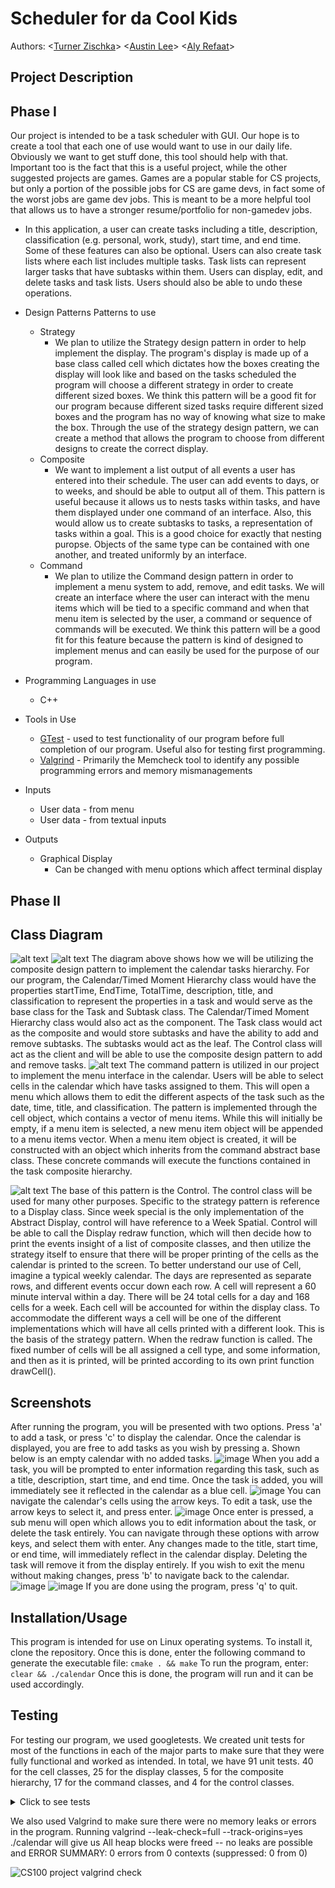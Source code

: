   
# Scheduler for da Cool Kids
 
  Authors:   \<[Turner Zischka](https://github.com/TurnerZischka)\>  \<[Austin Lee](https://github.com/austinslee)\> \<[Aly Refaat](https://github.com/Sebesky)\>
 

 
## Project Description
  ## Phase I
  Our project is intended to be a task scheduler with GUI. Our hope is to create a tool that each one of use would want to use in our daily life. Obviously we want to get stuff done, this tool should help with that. Important too is the fact that this is a useful project, while the other suggested projects are games. Games are a popular stable for CS projects, but only a portion of the possible jobs for CS are game devs, in fact some of the worst jobs are game dev jobs. This is meant to be a more helpful tool that allows us to have a stronger resume/portfolio for non-gamedev jobs. 
   * In this application, a user can create tasks including a title, description,
classification (e.g. personal, work, study), start time, and end time. Some of these
features can also be optional. Users can also create task lists where each list includes
multiple tasks. Task lists can represent larger tasks that have subtasks within them.
Users can display, edit, and delete tasks and task lists. Users should also be able to
undo these operations.
 
  * Design Patterns Patterns to use
    * Strategy
       * We plan to utilize the Strategy design pattern in order to help implement the display. The program's display is made up of a base class called cell which dictates how the boxes creating the display will look like and based on the tasks scheduled the program will choose a different strategy in order to create different sized boxes. We think this pattern will be a good fit for our program because different sized tasks require different sized boxes and the program has no way of knowing what size to make the box. Through the use of the strategy design pattern, we can create a method that allows the program to choose from different designs to create the correct display.
    * Composite
       * We want to implement a list output of all events a user has entered into their schedule. The user can add events to days, or to weeks, and should be able to output all of them. This pattern is useful because it allows us to nests tasks within tasks, and have them displayed under one command of an interface. Also, this would allow us to create subtasks to tasks, a representation of tasks within a goal. This is a good choice for exactly that nesting puropse. Objects of the same type can be contained with one another, and treated uniformly by an interface. 
    * Command
       * We plan to utilize the Command design pattern in order to implement a menu system to add, remove, and edit tasks. We will create an interface where the user can interact with the menu items which will be tied to a specific command and when that menu item is selected by the user, a command or sequence of commands will be executed. We think this pattern will be a good fit for this feature because the pattern is kind of designed to implement menus and can easily be used for the purpose of our program.
             
  * Programming Languages in use
    * C++
  * Tools in Use
    * [GTest](https://github.com/google/googletest) - used to test functionality of our program before full completion of our program. Useful also for testing first programming. 
    * [Valgrind](https://www.valgrind.org/) - Primarily the Memcheck tool to identify any possible programming errors and memory mismanagements
  * Inputs
    * User data - from menu
    * User data - from textual inputs
  * Outputs
    * Graphical Display
       * Can be changed with menu options which affect terminal display
 


  ## Phase II
## Class Diagram
  ![alt text](https://github.com/cs100/final-project-alee235-arefa001-tzisc001/blob/master/Calendar%20Class%20Diagram%20-%20Entire.png)
  ![alt text](https://github.com/cs100/final-project-alee235-arefa001-tzisc001/blob/master/Calendar%20Class%20Diagram%20-%20Composite%20(2).png)
   The diagram above shows how we will be utilizing the composite design pattern to implement the calendar tasks hierarchy. For our program, the Calendar/Timed Moment Hierarchy class would have the properties startTime, EndTime, TotalTime, description, title, and classification to represent the properties in a task and would serve as the base class for the Task and Subtask class. The Calendar/Timed Moment Hierarchy class would also act as the component. The Task class would act as the composite and would store subtasks and have the ability to add and remove subtasks. The subtasks would act as the leaf. The Control class will act as the client and will be able to use the composite design pattern to add and remove tasks.
  ![alt text](https://github.com/cs100/final-project-alee235-arefa001-tzisc001/blob/master/Calendar%20Class%20Diagram%20-%20Command.png)
   The command pattern is utilized in our project to implement the menu interface in the calendar. Users will be able to select cells in  the calendar which have tasks assigned to them. This will open a menu which allows them to edit the different aspects of the task such as the date, time, title, and classification. The pattern is implemented through the cell object, which contains a vector of menu items. While this will initially be empty, if a menu item is selected, a new menu item object will be appended to a menu items vector. When a menu item object is created, it will be constructed with an object which inherits from the command abstract base class. These concrete commands will execute the functions contained in the task composite hierarchy.

  ![alt text](https://github.com/cs100/final-project-alee235-arefa001-tzisc001/blob/master/Calendar%20Class%20Diagram%20-%20Strategy.png)
  The base of this pattern is the Control. The control class will be used for many other purposes. Specific to the strategy pattern is reference to a Display class. Since week special is the only implementation of the Abstract Display, control will have reference to a Week Spatial. Control will be able to call the Display redraw function, which will then decide how to print the events insight of a list of composite classes, and then utilize the strategy itself to ensure that there will be proper printing of the cells as the calendar is printed to the screen. To better understand our use of Cell, imagine a typical weekly calendar. The days are represented as separate rows, and different events occur down each row. A cell will represent a 60 minute interval within a day. There will be 24 total cells for a day and 168 cells for a week. Each cell will be accounted for within the display class. To accommodate the different ways a cell will be one of the different implementations which will have all cells printed with a different look. This is the basis of the strategy pattern. When the redraw function is called. The fixed number of cells will be all assigned a cell type, and some information, and then as it is printed, will be printed according to its own print function drawCell().
  
 



 
 ## Screenshots
  After running the program, you will be presented with two options. Press 'a' to add a task, or press 'c' to display the calendar. Once the calendar is displayed, you are free to add tasks as you wish by pressing a. Shown below is an empty calendar with no added tasks.
  ![image](https://user-images.githubusercontent.com/67076046/111001292-5e64be80-8338-11eb-9d7a-f72ea61e1cb1.png)
  When you add a task, you will be prompted to enter information regarding this task, such as a title, description, start time, and end time. Once the task is added, you will immediately see it reflected in the calendar as a blue cell. 
  ![image](https://user-images.githubusercontent.com/67076046/111001570-e64ac880-8338-11eb-8911-160ad6063897.png)
  You can navigate the calendar's cells using the arrow keys. To edit a task, use the arrow keys to select it, and press enter.
  ![image](https://user-images.githubusercontent.com/67076046/111001649-0b3f3b80-8339-11eb-9258-a6419cab359f.png)
  Once enter is pressed, a sub menu will open which allows you to edit information about the task, or delete the task entirely. You can navigate through these options with arrow keys, and select them with enter. Any changes made to the title, start time, or end time, will immediately reflect in the calendar display. Deleting the task will remove it from the display entirely. If you wish to exit the menu without making changes, press 'b' to navigate back to the calendar.
  ![image](https://user-images.githubusercontent.com/67076046/111001890-6d983c00-8339-11eb-94dd-a491b388ddb2.png)
![image](https://user-images.githubusercontent.com/67076046/111001994-8143a280-8339-11eb-9d01-e8b28d8260aa.png)
If you are done using the program, press 'q' to quit.




 ## Installation/Usage
 This program is intended for use on Linux operating systems. To install it, clone the repository. Once this is done, enter the following command to generate the executable file:
 ``` cmake . && make ```
 To run the program, enter:
 ``` clear && ./calendar ```
 Once this is done, the program will run and it can be used accordingly.
  
 ## Testing
 For testing our program, we used googletests. We created unit tests for most of the functions in each of the major parts to make sure that they were fully functional and worked as intended. In total, we have 91 unit tests. 40 for the cell classes, 25 for the display classes, 5 for the composite hierarchy, 17 for the command classes, and 4 for the control classes.


<details>
  <summary>Click to see tests</summary>
  
  ![cs100 test 1](https://user-images.githubusercontent.com/55814421/110999865-e7c6c180-8335-11eb-94d2-0f9435622b7f.png)
  
![cs100 test2](https://user-images.githubusercontent.com/55814421/110999872-e9908500-8335-11eb-9afe-429277e82aa1.png)

![cs100 test3](https://user-images.githubusercontent.com/55814421/110999875-eac1b200-8335-11eb-8d0e-2f216b42a436.png)

![cs100 test4](https://user-images.githubusercontent.com/55814421/110999878-ebf2df00-8335-11eb-9de3-2cf9275fa07c.png)

![cs100 test5](https://user-images.githubusercontent.com/55814421/110999884-ed240c00-8335-11eb-941d-d320af887577.png)

</details>


We also used Valgrind to make sure there were no memory leaks or errors in the program. Running valgrind --leak-check=full --track-origins=yes ./calendar will give us All heap blocks were freed -- no leaks are possible and ERROR SUMMARY: 0 errors from 0 contexts (suppressed: 0 from 0)


![CS100 project valgrind check](https://user-images.githubusercontent.com/55814421/110886687-e5188d80-829d-11eb-9421-93c4e89e75ed.png)


 
